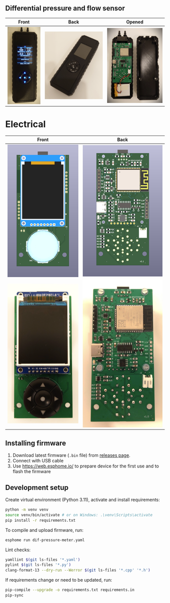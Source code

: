 ## Differential pressure and flow sensor

| **Front**                         | **Back**                         | **Opened**                       |
|-----------------------------------|----------------------------------|----------------------------------|
| ![](imgs/dpm-power-on-600.png)    | ![](imgs/dpm-power-off-600.png)  | ![](imgs/case-opened-600.png)    |

# Electrical

| **Front**                         | **Back**                         |
|-----------------------------------|----------------------------------|
| ![](imgs/pcb-model-front-600.png) | ![](imgs/pcb-model-back-600.png) |
| ![](imgs/pcb-front-600.png)       | ![](imgs/pcb-back-600.png)       |

## Installing firmware

1. Download latest firmware (`.bin` file) from [releases page](https://github.com/ardiloot/dif-pressure-meter/releases/).
2. Connect with USB cable
3. Use https://web.esphome.io/ to prepare device for the first use and to flash the firmware

## Development setup

Create virtual environment (Python 3.11), activate and install requirements:

```bash
python -m venv venv
source venv/bin/activate # or on Windows: .\venv\Scripts\activate
pip install -r requirements.txt
```

To compile and upload firmware, run:

```bash
esphome run dif-pressure-meter.yaml
```

Lint checks:

```bash
yamllint $(git ls-files '*.yaml')
pylint $(git ls-files '*.py')
clang-format-13 --dry-run --Werror $(git ls-files '*.cpp' '*.h')
```

If requirements change or need to be updated, run:

```bash
pip-compile --upgrade -o requirements.txt requirements.in
pip-sync
```

